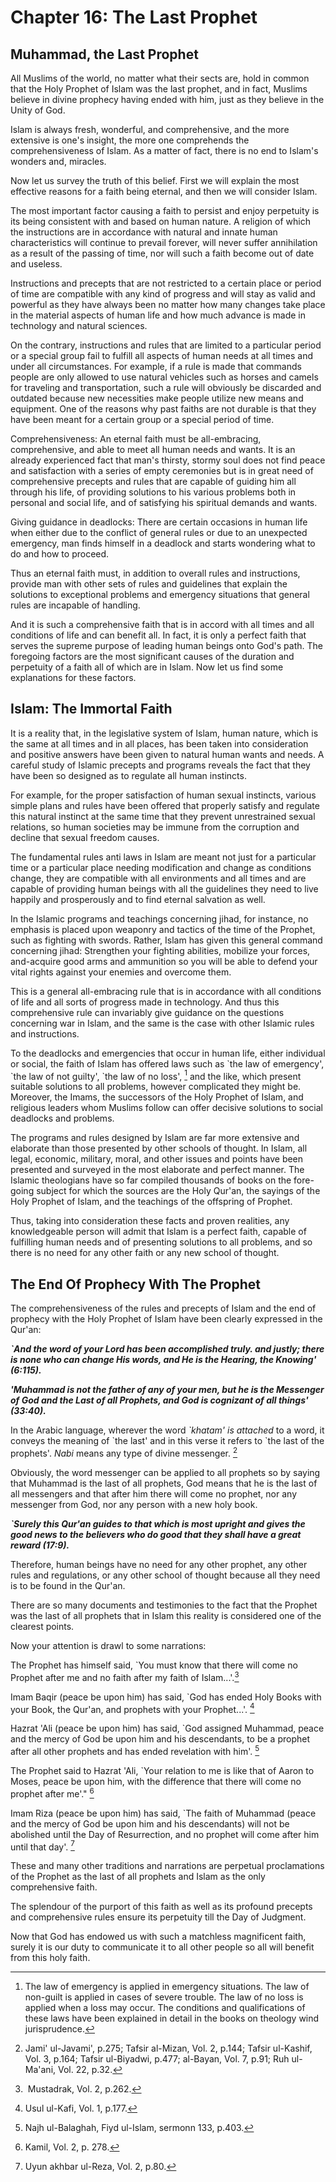 Chapter 16: The Last Prophet
============================

Muhammad, the Last Prophet
--------------------------

All Muslims of the world, no matter what their sects are, hold in common
that the Holy Prophet of Islam was the last prophet, and in fact,
Muslims believe in divine prophecy having ended with him, just as they
believe in the Unity of God.

Islam is always fresh, wonderful, and comprehensive, and the more
extensive is one's insight, the more one comprehends the
comprehensiveness of Islam. As a matter of fact, there is no end to
Islam's wonders and, miracles.

Now let us survey the truth of this belief. First we will explain the
most effective reasons for a faith being eternal, and then we will
consider Islam.

The most important factor causing a faith to persist and enjoy
perpetuity is its being consistent with and based on human nature. A
religion of which the instructions are in accordance with natural and
innate human characteristics will continue to prevail forever, will
never suffer annihilation as a result of the passing of time, nor will
such a faith become out of date and useless.

Instructions and precepts that are not restricted to a certain place or
period of time are compatible with any kind of progress and will stay as
valid and powerful as they have always been no matter how many changes
take place in the material aspects of human life and how much advance is
made in technology and natural sciences.

On the contrary, instructions and rules that are limited to a particular
period or a special group fail to fulfill all aspects of human needs at
all times and under all circumstances. For example, if a rule is made
that commands people are only allowed to use natural vehicles such as
horses and camels for traveling and transportation, such a rule will
obviously be discarded and outdated because new necessities make people
utilize new means and equipment. One of the reasons why past faiths are
not durable is that they have been meant for a certain group or a
special period of time.

Comprehensiveness: An eternal faith must be all-embracing,
comprehensive, and able to meet all human needs and wants. It is an
already experienced fact that man's thirsty, stormy soul does not find
peace and satisfaction with a series of empty ceremonies but is in great
need of comprehensive precepts and rules that are capable of guiding him
all through his life, of providing solutions to his various problems
both in personal and social life, and of satisfying his spiritual
demands and wants.

Giving guidance in deadlocks: There are certain occasions in human life
when either due to the conflict of general rules or due to an unexpected
emergency, man finds himself in a deadlock and starts wondering what to
do and how to proceed.

Thus an eternal faith must, in addition to overall rules and
instructions, provide man with other sets of rules and guidelines that
explain the solutions to exceptional problems and emergency situations
that general rules are incapable of handling.

And it is such a comprehensive faith that is in accord with all times
and all conditions of life and can benefit all. In fact, it is only a
perfect faith that serves the supreme purpose of leading human beings
onto God's path. The foregoing factors are the most significant causes
of the duration and perpetuity of a faith all of which are in Islam. Now
let us find some explanations for these factors.

Islam: The Immortal Faith
-------------------------

It is a reality that, in the legislative system of Islam, human nature,
which is the same at all times and in all places, has been taken into
consideration and positive answers have been given to natural human
wants and needs. A careful study of Islamic precepts and programs
reveals the fact that they have been so designed as to regulate all
human instincts.

For example, for the proper satisfaction of human sexual instincts,
various simple plans and rules have been offered that properly satisfy
and regulate this natural instinct at the same time that they prevent
unrestrained sexual relations, so human societies may be immune from the
corruption and decline that sexual freedom causes.

The fundamental rules anti laws in Islam are meant not just for a
particular time or a particular place needing modification and change as
conditions change, they are compatible with all environments and all
times and are capable of providing human beings with all the guidelines
they need to live happily and prosperously and to find eternal salvation
as well.

In the Islamic programs and teachings concerning jihad, for instance, no
emphasis is placed upon weaponry and tactics of the time of the Prophet,
such as fighting with swords. Rather, Islam has given this general
command concerning jihad: Strengthen your fighting abilities, mobilize
your forces, and-­acquire good arms and ammunition so you will be able
to defend your vital rights against your enemies and overcome them.

This is a general all-embracing rule that is in accordance with all
conditions of life and all sorts of progress made in technology. And
thus this comprehensive rule can invariably give guidance on the
questions concerning war in Islam, and the same is the case with other
Islamic rules and instructions.

To the deadlocks and emergencies that occur in human life, either
individual or social, the faith of Islam has offered laws such as \`the
law of emergency', \`the law of not guilty', \`the law of no loss', [^1]
and the like, which present suitable solutions to all problems, however
complicated they might be. Moreover, the Imams, the successors of the
Holy Prophet of Islam, and religious leaders whom Muslims follow can
offer decisive solutions to social deadlocks and problems.

The programs and rules designed by Islam are far more extensive and
elaborate than those presented by other schools of thought. In Islam,
all legal, economic, military, moral, and other issues and points have
been presented and surveyed in the most elaborate and perfect manner.
The Islamic theologians have so far compiled thousands of books on the
fore-going subject for which the sources are the Holy Qur'an, the
sayings of the Holy Prophet of Islam, and the teachings of the offspring
of Prophet.

Thus, taking into consideration these facts and proven realities, any
knowledgeable person will admit that Islam is a perfect faith, capable
of fulfilling human needs and of presenting solutions to all problems,
and so there is no need for any other faith or any new school of
thought.

The End Of Prophecy With The Prophet
------------------------------------

The comprehensiveness of the rules and precepts of Islam and the end of
prophecy with the Holy Prophet of Islam have been clearly expressed in
the Qur'an:

***\`And the word of your Lord has been accomplished truly. and justly;
there is none who can change His words, and He is the Hearing, the
Knowing' (6:115).***

***'Muhammad is not the father of any of your men, but he is the
Messenger of God and the Last of all Prophets, and God is cognizant of
all things' (33:40).***

In the Arabic language, wherever the word *\`khatam' is attached* to a
word, it conveys the meaning of \`the last' and in this verse it refers
to \`the last of the prophets'. *Nabi* means any type of divine
messenger. [^2]

Obviously, the word messenger can be applied to all prophets so by
saying that Muhammad is the last of all prophets, God means that he is
the last of all messengers and that after him there will come no
prophet, nor any messenger from God, nor any person with a new holy
book.

***\`Surely this Qur'an guides to that which is most upright and gives
the good news to the believers who do good that they shall have a great
reward (17:9).***

Therefore, human beings have no need for any other prophet, any other
rules and regulations, or any other school of thought because all they
need is to be found in the Qur'an.

There are so many documents and testimonies to the fact that the Prophet
was the last of all prophets that in Islam this reality is considered
one of the clearest points.

Now your attention is drawl to some narrations:

The Prophet has himself said, \`You must know that there will come no
Prophet after me and no faith after my faith of Islam...'.[^3]

Imam Baqir (peace be upon him) has said, \`God has ended Holy Books with
your Book, the Qur'an, and prophets with your Prophet...'. [^4]

Hazrat 'Ali (peace be upon him) has said, \`God assigned Muhammad, peace
and the mercy of God be upon him and his descendants, to be a prophet
after all other prophets and has ended revelation with him'. [^5]

The Prophet said to Hazrat 'Ali, \`Your relation to me is like that of
Aaron to Moses, peace be upon him, with the difference that there will
come no prophet after me'." [^6]

Imam Riza (peace be upon him) has said, \`The faith of Muhammad (peace
and the mercy of God be upon him and his descendants) will not be
abolished until the Day of Resurrection, and no prophet will come after
him until that day'. [^7]

These and many other traditions and narrations are perpetual
proclamations of the Prophet as the last of all prophets and Islam as
the only comprehensive faith.

The splendour of the purport of this faith as well as its profound
precepts and comprehensive rules ensure its perpetuity till the Day of
Judgment.

Now that God has endowed us with such a matchless magnificent faith,
surely it is our duty to communicate it to all other people so all will
benefit from this holy faith.

[^1]: The law of emergency is applied in emergency situations. The law
of non-guilt is applied in cases of severe trouble. The law of no loss
is applied when a loss may occur. The conditions and qualifications of
these laws have been explained in detail in the books on theology wind
jurisprudence.

[^2]: Jami' ul-Javami', p.275; Tafsir al-Mizan, Vol. 2, p.144; Tafsir
ul-Kashif, Vol. 3, p.164; Tafsir ul-Biyadwi, p.477; al-Bayan, Vol. 7,
p.91; Ruh ul-Ma'ani, Vol. 22, p.32.

[^3]:  Mustadrak, Vol. 2, p.262.

[^4]: Usul ul-Kafi, Vol. 1, p.177.

[^5]: Najh ul-Balaghah, Fiyd ul-Islam, sermonn 133, p.403.

[^6]: Kamil, Vol. 2, p. 278.

[^7]: Uyun akhbar ul-Reza, Vol. 2, p.80.



